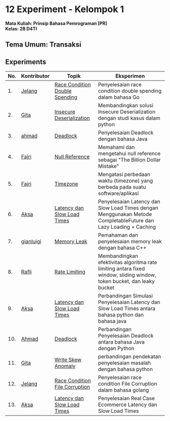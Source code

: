 # 12 Experiment - Kelompok 1

**Mata Kuliah: Prinsip Bahasa Pemrograman [PR]** </br>
**Kelas: 2B D4TI**

## Tema Umum: Transaksi

## Experiments

| No. | Kontributor                                   | Topik                                                                 | Eksperimen                                                                                                            |
| --- | --------------------------------------------- | --------------------------------------------------------------------- | --------------------------------------------------------------------------------------------------------------------- |
| 1.  | [Jelang](https://github.com/JelangA)          | [Race Condition Double Spending](./race_condition/)                   | Penyelesaian race condition double spending dalam bahasa Go                                                           |
| 2.  | [Gita](https://github.com/Elizabeth-tif)      | [Insecure Deserialization](./Insecure%20Deserialization/)             | Membandingkan solusi Insecure Deserialization dengan studi kasus dalam python                                         |
| 3.  | [ahmad](https://github.com/Peitann)           | [Deadlock](./deadlock/Solution%20with%20Java/)                        | Penyelesaian Deadlock dengan bahasa Java                                                                              |
| 4.  | [Fajri](https://github.com/muhammadfajri-tif) | [Null Reference](./nullReference/)                                    | Memahami dan mengetahui null reference sebagai "The Billion Dollar Mistake"                                           |
| 5.  | [Fajri](https://github.com/muhammadfajri-tif) | [Timezone](./timezone/)                                               | Mengatasi perbedaan waktu (timezone) yang berbeda pada suatu software/aplikasi                                        |
| 6.  | [Aksa](https://github.com/neonetz)            | [Latency dan Slow Load Times](./latencySlowload/)                     | Penyelesaian Latency dan Slow Load Times dengan Menggunakan Metode CompletableFuture dan Lazy Loading + Caching       |
| 7.  | [gianluigi](https://github.com/igi712)        | [Memory Leak](./memoryLeak/)                                          | Pemahaman dan penyelesaian memory leak dengan bahasa C++                                                              |
| 8.  | [Rafli](https://github.com/RafliFadhilah)     | [Rate Limiting](./rateLimiting/)                                      | Membandingkan efektivitas algoritma rate limiting antara fixed window, sliding window, token bucket, dan leaky bucket |
| 9.  | [Aksa](https://github.com/neonetz)            | [Latency dan Slow Load Times](./latencySlowload/)                     | Perbandingan Simulasi Penyelesaian Latency dan Slow Load Times antara bahasa python dan bahasa java                   |
| 10. | [Ahmad](https://github.com/Peitann)           | [Deadlock](./deadlock/)                                               | Perbandingan Penyelesaian Deadlock antara bahasa Java dengan Python                                                   |
| 11. | [Gita](https://github.com/Elizabeth-tif)      | [Write Skew Anomaly](./Write%20Skew%20Anomaly/)                       | perbandingan pendekatan penyelesaian masalah dengan bahasa python                                                     |
| 12. | [Jelang](https://github.com/JelangA)          | [Race Condition File Corruption](./race_condition/File%20Corruption/) | Penyelesaian race condition File Corruption dalam bahasa golang                                                       |
| 13. | [Aksa](https://github.com/neonetz)            | [Latency dan Slow Load Times](./latencySlowload/)                     | Penyelesaian Real Case Ecommerce Latency dan Slow Load Times                                                          |
